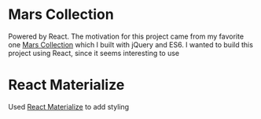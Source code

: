 # Mars Collection

Powered by React.
The motivation for this project came from my favorite one [Mars Collection](https://egyomrey.github.io/Mars-Collection/build/index.html) which I built with jQuery and ES6. I wanted to build this project using React, since it seems interesting to use


# React Materialize

Used [React Materialize](https://react-materialize.github.io) to add styling